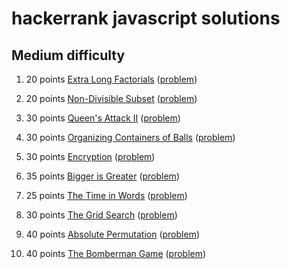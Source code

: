 hackerrank javascript solutions
===============================

Medium difficulty
-----------------

1. 20 points [Extra Long Factorials](https://github.com/qriklix/hackerrank/blob/master/algorithms/02-implementation/30-extra-long-factorials.js) ([problem](https://www.hackerrank.com/challenges/extra-long-factorials/problem))

2. 20 points [Non-Divisible Subset](https://github.com/qriklix/hackerrank/blob/master/algorithms/02-implementation/35-non-divisible-subset.js) ([problem](https://www.hackerrank.com/challenges/non-divisible-subset/problem))

3. 30 points [Queen's Attack II](https://github.com/qriklix/hackerrank/blob/master/algorithms/02-implementation/39-queens-attack-2.js) ([problem](https://www.hackerrank.com/challenges/queens-attack-2/problem))

4. 30 points [Organizing Containers of Balls](https://github.com/qriklix/hackerrank/blob/master/algorithms/02-implementation/42-organizing-containers-of-balls.js) ([problem](https://www.hackerrank.com/challenges/organizing-containers-of-balls/problem))

5. 30 points [Encryption](https://github.com/qriklix/hackerrank/blob/master/algorithms/02-implementation/43-encryption.js) ([problem](https://www.hackerrank.com/challenges/encryption/problem))

6. 35 points [Bigger is Greater](https://github.com/qriklix/hackerrank/blob/master/algorithms/02-implementation/44-bigger-is-greater.js) ([problem](https://www.hackerrank.com/challenges/bigger-is-greater/problem))

7. 25 points [The Time in Words](https://github.com/qriklix/hackerrank/blob/master/algorithms/02-implementation/48-the-time-in-words.js) ([problem](https://www.hackerrank.com/challenges/the-time-in-words/problem))

8. 30 points [The Grid Search](https://github.com/qriklix/hackerrank/blob/master/algorithms/02-implementation/56-the-grid-search.js) ([problem](https://www.hackerrank.com/challenges/the-grid-search/problem))

9. 40 points [Absolute Permutation](https://github.com/qriklix/hackerrank/blob/master/algorithms/02-implementation/59-absolute-permutation.js) ([problem](https://www.hackerrank.com/challenges/absolute-permutation/problem))

10. 40 points [The Bomberman Game](https://github.com/qriklix/hackerrank/blob/master/algorithms/02-implementation/60-bomber-man.js) ([problem](https://www.hackerrank.com/challenges/bomber-man/problem))
